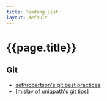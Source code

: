 ```yaml
---
title: Reading List
layout: default
---
```

{{page.title}}
==============

Git
---

* [sethrobertson's git best practices][sethrobertson's git best practices]
* [[mislav of uniqpath's git tips]]


[mislav of uniqpath's git tips]: http://mislav.uniqpath.com/2010/07/git-tips/
[sethrobertson's git best practices]: http://sethrobertson.github.com/GitBestPractices/
